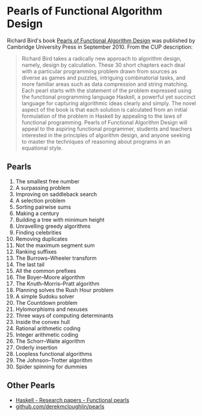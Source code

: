 # Pearls of Functional Algorithm Design

Richard Bird's book [Pearls of Functional Algorithm Design](https://www.cambridge.org/de/academic/subjects/computer-science/programming-languages-and-applied-logic/pearls-functional-algorithm-design?format=HB&isbn=9780521513388) was published by Cambridge University Press in September 2010. From the CUP description:

> Richard Bird takes a radically new approach to algorithm design, namely, design by calculation. These 30 short chapters each deal with a particular programming problem drawn from sources as diverse as games and puzzles, intriguing combinatorial tasks, and more familiar areas such as data compression and string matching. Each pearl starts with the statement of the problem expressed using the functional programming language Haskell, a powerful yet succinct language for capturing algorithmic ideas clearly and simply. The novel aspect of the book is that each solution is calculated from an initial formulation of the problem in Haskell by appealing to the laws of functional programming. Pearls of Functional Algorithm Design will appeal to the aspiring functional programmer, students and teachers interested in the principles of algorithm design, and anyone seeking to master the techniques of reasoning about programs in an equational style. 

## Pearls

1. The smallest free number
2. A surpassing problem
3. Improving on saddleback search
4. A selection problem
5. Sorting pairwise sums
6. Making a century
7. Building a tree with minimum height
8. Unravelling greedy algorithms
9. Finding celebrities
10. Removing duplicates
11. Not the maximum segment sum
12. Ranking suffixes
13. The Burrows–Wheeler transform
14. The last tail
15. All the common prefixes
16. The Boyer–Moore algorithm
17. The Knuth–Morris–Pratt algorithm
18. Planning solves the Rush Hour problem
19. A simple Sudoku solver
20. The Countdown problem
21. Hylomorphisms and nexuses
22. Three ways of computing determinants
23. Inside the convex hull
24. Rational arithmetic coding
25. Integer arithmetic coding
26. The Schorr–Waite algorithm
27. Orderly insertion
28. Loopless functional algorithms
29. The Johnson–Trotter algorithm
30. Spider spinning for dummies

## Other Pearls

- [Haskell - Research papers - Functional pearls](https://wiki.haskell.org/Research_papers/Functional_pearls)
- [github.com/derekmcloughlin/pearls](https://github.com/derekmcloughlin/pearls)
